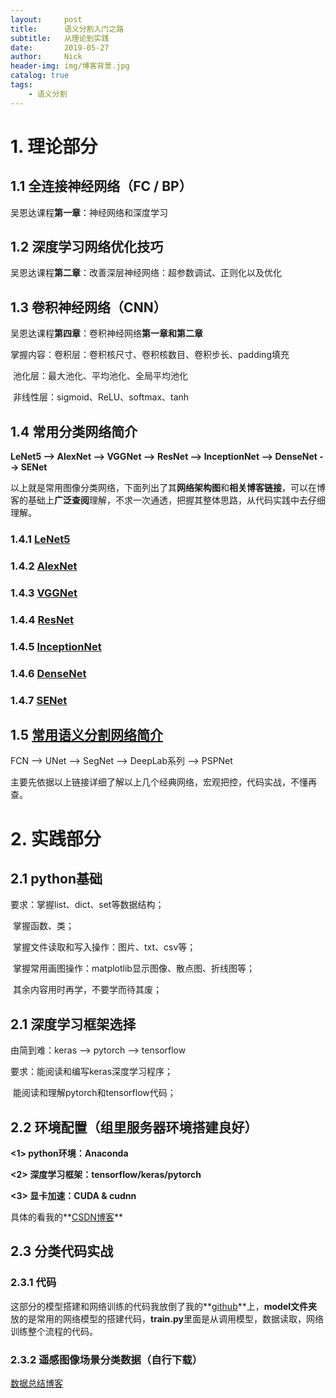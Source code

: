 ```yaml
---
layout:     post
title:      语义分割入门之路
subtitle:   从理论到实践
date:       2019-05-27
author:     Nick
header-img: img/博客背景.jpg
catalog: true
tags:
    - 语义分割
---
```


# 1. 理论部分

## 1.1 全连接神经网络（FC / BP）

吴恩达课程**第一章**：神经网络和深度学习

## 1.2 深度学习网络优化技巧

吴恩达课程**第二章**：改善深层神经网络：超参数调试、正则化以及优化

## 1.3 卷积神经网络（CNN）

吴恩达课程**第四章**：卷积神经网络**第一章和第二章**

掌握内容：卷积层：卷积核尺寸、卷积核数目、卷积步长、padding填充

​                  池化层：最大池化、平均池化、全局平均池化

​                  非线性层：sigmoid、ReLU、softmax、tanh

## 1.4 常用分类网络简介

**LeNet5 --> AlexNet --> VGGNet --> ResNet --> InceptionNet --> DenseNet --> SENet**

以上就是常用图像分类网络，下面列出了其**网络架构图**和**相关博客链接**，可以在博客的基础上**广泛查阅**理解，不求一次通透，把握其整体思路，从代码实践中去仔细理解。

### 1.4.1 [LeNet5](<https://blog.csdn.net/xuanyuansen/article/details/41800721>)

### 1.4.2 [AlexNet ](<https://blog.csdn.net/hongbin_xu/article/details/80271291>)

### 1.4.3 [VGGNet ](<https://blog.csdn.net/qq_38807688/article/details/84207650>)

### 1.4.4 [ResNet ](<https://alvinzhu.xyz/2017/10/12/resnet/>)

### 1.4.5 [InceptionNet ](<https://blog.csdn.net/qq_38906523/article/details/80061075>)

### 1.4.6 [DenseNet ](<https://blog.csdn.net/u014380165/article/details/75142664>)

### 1.4.7 [SENet](<https://zhuanlan.zhihu.com/p/32702350>)

## 1.5 [常用语义分割网络简介](<https://blog.csdn.net/qq_20084101/article/details/80432960>)

FCN --> UNet --> SegNet --> DeepLab系列 --> PSPNet 

主要先依据以上链接详细了解以上几个经典网络，宏观把控，代码实战，不懂再查。

# 2. 实践部分

## 2.1 python基础

要求：掌握list、dict、set等数据结构；

​           掌握函数、类；

​           掌握文件读取和写入操作：图片、txt、csv等；

​           掌握常用画图操作：matplotlib显示图像、散点图、折线图等；

​           其余内容用时再学，不要学而待其废；

## 2.1 深度学习框架选择

由简到难：keras --> pytorch --> tensorflow

要求：能阅读和编写keras深度学习程序；

​		   能阅读和理解pytorch和tensorflow代码；

## 2.2 环境配置（组里服务器环境搭建良好）

**<1> python环境：Anaconda**

**<2> 深度学习框架：tensorflow/keras/pytorch**

**<3> 显卡加速：CUDA & cudnn**

具体的看我的**[CSDN博客](<https://blog.csdn.net/xijuezhu8128/article/details/79139355>)**

## 2.3 分类代码实战

### 2.3.1 代码

这部分的模型搭建和网络训练的代码我放倒了我的**[github](<https://github.com/niecongchong/RS-Scene-Classification>)**上，**model文件夹**放的是常用的网络模型的搭建代码，**train.py**里面是从调用模型，数据读取，网络训练整个流程的代码。

### 2.3.2 遥感图像场景分类数据（自行下载）

[数据总结博客](<[https://zhangbin0917.github.io/2018/06/12/%E9%81%A5%E6%84%9F%E6%95%B0%E6%8D%AE%E9%9B%86/](https://zhangbin0917.github.io/2018/06/12/遥感数据集/)>)

